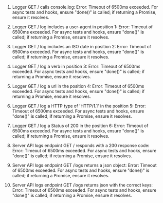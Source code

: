  1) Logger GET / calls console.log:
     Error: Timeout of 6500ms exceeded. For async tests and hooks, ensure "done()" is called; if returning a Promise, ensure it resolves.


  2) Logger GET / log includes a user-agent in position 1:
     Error: Timeout of 6500ms exceeded. For async tests and hooks, ensure "done()" is called; if returning a Promise, ensure it resolves.


  3) Logger GET / log includes an ISO date in position 2:
     Error: Timeout of 6500ms exceeded. For async tests and hooks, ensure "done()" is called; if returning a Promise, ensure it resolves.


  4) Logger GET / log a verb in position 3:
     Error: Timeout of 6500ms exceeded. For async tests and hooks, ensure "done()" is called; if returning a Promise, ensure it resolves.


  5) Logger GET / log a url in the position 4:
     Error: Timeout of 6500ms exceeded. For async tests and hooks, ensure "done()" is called; if returning a Promise, ensure it resolves.


  6) Logger GET / log a HTTP type of 'HTTP/1.1' in the position 5:
     Error: Timeout of 6500ms exceeded. For async tests and hooks, ensure "done()" is called; if returning a Promise, ensure it resolves.


  7) Logger GET / log a Status of 200 in the position 6:
     Error: Timeout of 6500ms exceeded. For async tests and hooks, ensure "done()" is called; if returning a Promise, ensure it resolves.


  8) Server API logs endpoint GET / responds with a 200 response code:
     Error: Timeout of 6500ms exceeded. For async tests and hooks, ensure "done()" is called; if returning a Promise, ensure it resolves.


  9) Server API logs endpoint GET /logs returns a json object:
     Error: Timeout of 6500ms exceeded. For async tests and hooks, ensure "done()" is called; if returning a Promise, ensure it resolves.


  10) Server API logs endpoint GET /logs returns json with the correct keys:
     Error: Timeout of 6500ms exceeded. For async tests and hooks, ensure "done()" is called; if returning a Promise, ensure it resolves.
